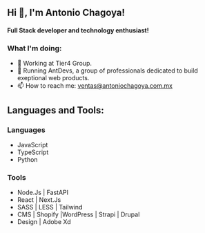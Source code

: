 ## Hi 👋, I'm Antonio Chagoya!
#### Full Stack developer and technology enthusiast!


 ### What I'm doing: 
 
- 🔭 Working at Tier4 Group.
- 🐜 Running AntDevs, a group of professionals dedicated to build exeptional web products.
- 📫 How to reach me: ventas@antoniochagoya.com.mx 

## Languages and Tools: 
### Languages 
- JavaScript
- TypeScript
- Python

### Tools
- Node.Js | FastAPI
- React | Next.Js
- SASS | LESS | Tailwind
- CMS | Shopify |WordPress | Strapi | Drupal
- Design | Adobe Xd
